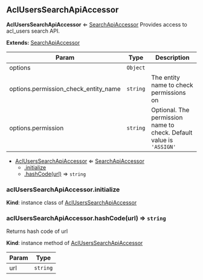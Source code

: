 ## AclUsersSearchApiAccessor

<a name="module_AclUsersSearchApiAccessor"></a>
**AclUsersSearchApiAccessor** ⇐ [SearchApiAccessor](../../../../UIBundle/Resources/doc/reference/client-side/search-api-accessor.md)
Provides access to acl_users search API.

**Extends:** [SearchApiAccessor](../../../../UIBundle/Resources/doc/reference/client-side/search-api-accessor.md)  

| Param | Type | Description |
| --- | --- | --- |
| options | `Object` |  |
| options.permission_check_entity_name | `string` | The entity name to check permissions on |
| options.permission | `string` | Optional. The permission name to check. Default value is `'ASSIGN'` |


* [AclUsersSearchApiAccessor](#module_AclUsersSearchApiAccessor) ⇐ [SearchApiAccessor](../../../../UIBundle/Resources/doc/reference/client-side/search-api-accessor.md)
  * [.initialize](#module_AclUsersSearchApiAccessor#initialize)
  * [.hashCode(url)](#module_AclUsersSearchApiAccessor#hashCode) ⇒ `string`

<a name="module_AclUsersSearchApiAccessor#initialize"></a>
### aclUsersSearchApiAccessor.initialize
**Kind**: instance class of [AclUsersSearchApiAccessor](#module_AclUsersSearchApiAccessor)  
<a name="module_AclUsersSearchApiAccessor#hashCode"></a>
### aclUsersSearchApiAccessor.hashCode(url) ⇒ `string`
Returns hash code of url

**Kind**: instance method of [AclUsersSearchApiAccessor](#module_AclUsersSearchApiAccessor)  

| Param | Type |
| --- | --- |
| url | `string` | 

